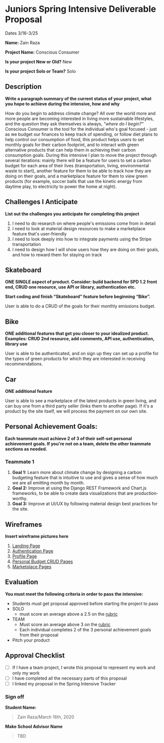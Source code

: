 # Juniors Spring Intensive Deliverable Proposal

Dates 3/16-3/25

**Name:**
Zain Raza


**Project Name:**
Conscious Consumer


**Is your project New or Old?**
New


**Is your project Solo or Team?**
Solo


## Description

**Write a paragraph summary of the current status of your project, what you hope to achieve during the intensive, how and why**

How do you begin to address climate change? All over the world more and more people are becoming interested in living more sustainable lifestyles, and the question they ask themselves is always, *"where do I begin?"*
Conscious Consumer is the tool for the individual who's goal focused - just as we budget our finances to keep track of spending, or follow diet plans to help control our consumption of food, this product helps users to set monthly goals for their carbon footprint, and to interact with green alternative products that can help them in achieving their carbon consumption goals.
During this intensive I plan to move the project through several iterations:
mainly there will be a feature for users to set a carbon budget for each area of their lives (transportation, living, environmental waste to start), another feature for them to be able to track how they are doing on their goals, and a marketplace feature for them to view green products (for example, soccer balls that use the kinetic energy from daytime play, to electricity to power the home at night).

## Challenges I Anticipate

**List out the challenges you anticipate for completing this project**
1. I need to do research on where people's emissions come from in detail
2. I need to look at material design resources to make a marketplace feature that's user-friendly
3. I need to look deeply into how to integrate payments using the Stripe transportation
4. I need to design how I will show users how they are doing on their goals, and how to reward them for staying on track

## Skateboard

**ONE SINGLE aspect of product. Consider: build backend for SPD 1.2 front end, CRUD one resource, use API or library, authentication etc.**

**Start coding and finish “Skateboard” feature before beginning “Bike”.**

User is able to do a CRUD of the goals for their monthly emissions budget.

## Bike
**ONE additional features that get you closer to your idealized product. Examples: CRUD 2nd resource, add comments, API use, authentication, library use**

User is able to be authenticated, and on sign up they can set up a profile for the types of green products for which they are interested in receiving recommendations.

## Car
**ONE additional feature**

User is able to see a marketplace of the latest products in green living, and can buy one from a third party seller (links them to another page). If it's a product by the site itself, we will process the payment on our own site.


## Personal Achievement Goals:

**Each teammate must achieve 2 of 3 of their self-set personal achievement goals. If you're not on a team, delete the other teammate sections as needed.**

### Teammate 1

1. **Goal 1:** Learn more about climate change by designing a carbon budgeting feature that is intuitive to use and gives a sense of how much we are all emitting month by month.
2. **Goal 2:**
Improve at using the Django REST Framework and Chart.js frameworks, to be able to create data visualizations that are production-worthy.
3. **Goal 3:**
Improve at UI/UX by following material design best practices for the site.

## Wireframes

**Insert wireframe pictures here**

1. [Landing Page](https://postimg.cc/2qNkVf2T)
2. [Authentication Page](https://postimg.cc/N9gQkkhH)
3. [Profile Page](https://postimg.cc/62Ytj4w1)
4. [Personal Budget CRUD Pages](https://postimg.cc/R31MtbYm)
5. [Marketplace Pages](https://postimg.cc/xN8YWj1j)


## Evaluation

**You must meet the following criteria in order to pass the intensive:**

- Students must get proposal approved before starting the project to pass
- SOLO
    - must score an average above a 2.5 on the [rubric]
- TEAM
    - Must score an average above 3 on the [rubric]
    - Each individual completes 2 of the 3 personal achievement goals from their proposal
- Pitch your product

[rubric]:https://docs.google.com/document/d/1IOQDmohLBEBT-hyr-2vgw1mbZUNsq3fHxVfH0oRmVt0/edit


## Approval Checklist
- [ ] If I have a team project, I wrote this proposal to represent my work and only my work
- [ ] I have completed all the necessary parts of this proposal
- [ ] I linked my proposal in the Spring Intensive Tracker

### Sign off

**Student Name:**                
> Zain Raza/March 16th, 2020

**Make School Advisor Name**
> TBD
